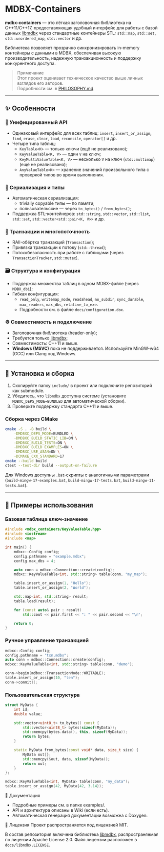 # MDBX-Containers

**mdbx-containers** — это лёгкая заголовочная библиотека на C++11/C++17, предоставляющая удобный интерфейс для работы с базой данных [libmdbx](https://github.com/erthink/libmdbx) через стандартные контейнеры STL: `std::map`, `std::set`, `std::unordered_map`, `std::vector` и др.

Библиотека позволяет прозрачно синхронизировать in-memory контейнеры с данными в MDBX, обеспечивая высокую производительность, надежную транзакционность и поддержку конкурентного доступа.


> Примечание  
> Этот проект оценивает техническое качество выше личных взглядов его авторов.  
> Подробности см. в [PHILOSOPHY.md](PHILOSOPHY.md).

---

## ✨ Особенности

### 🧩 Унифицированный API
- Одинаковый интерфейс для всех таблиц: `insert`, `insert_or_assign`, `find`, `erase`, `clear`, `load`, `reconcile`, `operator[]` и др.
- Четыре типа таблиц:
  - `KeyTable<K>` — только ключи (ещё не реализовано);
  - `KeyValueTable<K, V>` — один `V` на ключ;
  - `KeyMultiValueTable<K, V>` — несколько `V` на ключ (`std::multimap`) (ещё не реализовано);
  - `AnyValueTable<K>` — хранение значений произвольного типа с проверкой типов во время выполнения.

### 🔄 Сериализация и типы
- Автоматическая сериализация:
  - trivially copyable типы — по памяти;
  - пользовательские — через `to_bytes()` / `from_bytes()`;
- Поддержка STL-контейнеров: `std::string`, `std::vector`, `std::list`, `std::set`, `std::vector<std::pair<K, V>>` и др.

### 🧵 Транзакции и многопоточность
- RAII-обёртка транзакций (`Transaction`);
- Привязка транзакции к потоку (`std::thread`);
- Потокобезопасность при работе с таблицами (через `TransactionTracker`, `std::mutex`).

### 🗃️ Структура и конфигурация
- Поддержка множества таблиц в одном MDBX-файле (через `MDBX_dbi`);
- Гибкая конфигурация:
  - `read_only`, `writemap_mode`, `readahead`, `no_subdir`, `sync_durable`,
    `max_readers`, `max_dbs`, `relative_to_exe`.
  - Подробности см. в файле `docs/configuration.dox`.

### ⚙️ Совместимость и подключение
- Заголовочная библиотека (header-only);
- Требуется только [libmdbx](https://github.com/erthink/libmdbx);
- Совместимость: C++11 и выше.
- **Windows (MSVC)** пока не поддерживается. Используйте MinGW-w64 (GCC) или Clang под Windows.

---

## 🔧 Установка и сборка

1. Скопируйте папку `include/` в проект или подключите репозиторий как submodule.
2. Убедитесь, что `libmdbx` доступна системе (установите `MDBXC_DEPS_MODE=BUNDLED` для автоматической сборки).
3. Проверьте поддержку стандарта C++11 и выше.

### Сборка через CMake

```bash
cmake -S . -B build \
    -DMDBXC_DEPS_MODE=BUNDLED \
    -DMDBXC_BUILD_STATIC_LIB=ON \
    -DMDBXC_BUILD_TESTS=ON \
    -DMDBXC_BUILD_EXAMPLES=ON \
    -DMDBXC_USE_ASAN=ON \
    -DCMAKE_CXX_STANDARD=17
cmake --build build
ctest --test-dir build --output-on-failure
```


Для Windows доступны `.bat`‑скрипты с аналогичными параметрами (`build-mingw-17-examples.bat`, `build-mingw-17-tests.bat`, `build-mingw-11-tests.bat`).

---

## 🚀 Примеры использования

### Базовая таблица ключ-значение

```cpp
#include <mdbx_containers/KeyValueTable.hpp>
#include <iostream>
#include <map>

int main() {
    mdbxc::Config config;
    config.pathname = "example.mdbx";
    config.max_dbs = 4;

    auto conn = mdbxc::Connection::create(config);
    mdbxc::KeyValueTable<int, std::string> table(conn, "my_map");

    table.insert_or_assign(1, "Hello");
    table.insert_or_assign(2, "World");

    std::map<int, std::string> result;
    table.load(result);

    for (const auto& pair : result)
        std::cout << pair.first << ": " << pair.second << "\n";

    return 0;
}
```

### Ручное управление транзакцией

```cpp
mdbxc::Config config;
config.pathname = "txn.mdbx";
auto conn = mdbxc::Connection::create(config);
mdbxc::KeyValueTable<int, std::string> table(conn, "demo");

conn->begin(mdbxc::TransactionMode::WRITABLE);
table.insert_or_assign(10, "ten");
conn->commit();
```

### Пользовательская структура

```cpp
struct MyData {
    int id;
    double value;

    std::vector<uint8_t> to_bytes() const {
        std::vector<uint8_t> bytes(sizeof(MyData));
        std::memcpy(bytes.data(), this, sizeof(MyData));
        return bytes;
    }

    static MyData from_bytes(const void* data, size_t size) {
        MyData out{};
        std::memcpy(&out, data, sizeof(MyData));
        return out;
    }
};

mdbxc::KeyValueTable<int, MyData> table(conn, "my_data");
table.insert_or_assign(42, MyData{42, 3.14});
```

📘 Документация
- Подробные примеры см. в папке examples/.
- API и архитектура описаны в Wiki (если есть).
- Автоматическая генерация документации возможна с Doxygen.

🪪 Лицензия
Проект распространяется под лицензией MIT.

В состав репозитория включена библиотека [libmdbx](https://github.com/erthink/libmdbx), распространяемая по лицензии Apache License 2.0. Файл лицензии расположен в `docs/libmdbx.LICENSE`.
